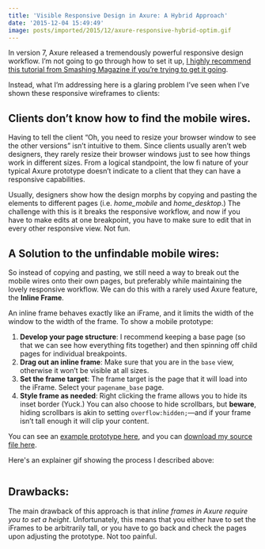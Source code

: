 ```yaml
---
title: 'Visible Responsive Design in Axure: A Hybrid Approach'
date: '2015-12-04 15:49:49'
image: posts/imported/2015/12/axure-responsive-hybrid-optim.gif
---
```


In version 7, Axure released a tremendously powerful responsive design workflow. I&rsquo;m not going to go through how to set it up, [I highly recommend this tutorial from Smashing Magazine if you&rsquo;re trying to get it going](http://www.smashingmagazine.com/2014/02/creating-responsive-prototypes-with-adaptive-views-in-axure-rp-7/).

Instead, what I&rsquo;m addressing here is a glaring problem I&rsquo;ve seen when I&rsquo;ve shown these responsive wireframes to clients:

## Clients don&rsquo;t know how to find the mobile wires.

Having to tell the client &ldquo;Oh, you need to resize your browser window to see the other versions&rdquo; isn&rsquo;t intuitive to them. Since clients usually aren&rsquo;t web designers, they rarely resize their browser windows just to see how things work in different sizes. From a logical standpoint, the low fi nature of your typical Axure prototype doesn&rsquo;t indicate to a client that they can have a responsive capabilities.

Usually, designers show how the design morphs by copying and pasting the elements to different pages (i.e. *home_mobile* and *home_desktop*.) The challenge with this is it breaks the responsive workflow, and now if you have to make edits at one breakpoint, you have to make sure to edit that in every other responsive view. Not fun.

## A Solution to the unfindable mobile wires:

So instead of copying and pasting, we still need a way to break out the mobile wires onto their own pages, but preferably while maintaining the lovely responsive workflow. We can do this with a rarely used Axure feature, the **Inline Frame**.

An inline frame behaves exactly like an iFrame, and it limits the width of the window to the width of the frame. To show a mobile prototype:

1. **Develop your page structure**: I recommend keeping a base page (so that we can see how everything fits together) and then spinning off child pages for individual breakpoints.
2. **Drag out an inline frame**: Make sure that you are in the `base` view, otherwise it won&rsquo;t be visible at all sizes.
3. **Set the frame target**: The frame target is the page that it will load into the iFrame. Select your `pagename_base` page.
4. **Style frame as needed**: Right clicking the frame allows you to hide its inset border (Yuck.) You can also choose to hide scrollbars, but **beware**, hiding scrollbars is akin to setting <code class="language-css">overflow:hidden;</code>&mdash;and if your frame isn&rsquo;t tall enough it will clip your content.

You can see an [example prototype here](http://wires.glucasroe.com/1JTAR3/#c=2), and you can [download my source file here](http://glucasroe.com/files/rp-files/responsive-wireframes-hybrid-approach.rp).

Here's an explainer gif showing the process I described above:

<img class="gfyitem" data-id="EdibleFlakyBaldeagle" />


## Drawbacks:

The main drawback of this approach is that *inline frames in Axure require you to set a height*. Unfortunately, this means that you either have to set the iFrames to be arbitrarily tall, or you have to go back and check the pages upon adjusting the prototype. Not too painful.
